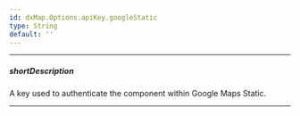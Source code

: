 ```yaml
---
id: dxMap.Options.apiKey.googleStatic
type: String
default: ''
---
```

---
##### shortDescription
A key used to authenticate the component within Google Maps Static.

---
<!-- Description goes here -->
